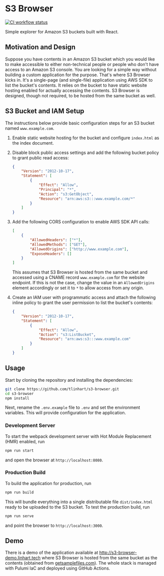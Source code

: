 # S3 Browser

[![CI workflow status][badge]][actions]

[badge]: https://github.com/tlinhart/s3-browser/actions/workflows/ci.yml/badge.svg
[actions]: https://github.com/tlinhart/s3-browser/actions

Simple explorer for Amazon S3 buckets built with React.

## Motivation and Design

Suppose you have contents in an Amazon S3 bucket which you would like to make
accessible to either non-technical people or people who don't have access to an
Amazon S3 console. You are looking for a simple way without building a custom
application for the purpose. That's where S3 Browser kicks in. It's a
single-page (and single-file) application using AWS SDK to list the bucket's
contents. It relies on the bucket to have static website hosting enabled for
actually accessing the contents. S3 Browser is designed, though not required, to
be hosted from the same bucket as well.

## S3 Bucket and IAM Setup

The instructions below provide basic configuration steps for an S3 bucket named
`www.example.com`.

1. Enable static website hosting for the bucket and configure `index.html` as
   the index document.
1. Disable block public access settings and add the following bucket policy to
   grant public read access:

   ```json
   {
       "Version": "2012-10-17",
       "Statement": [
           {
               "Effect": "Allow",
               "Principal": "*",
               "Action": "s3:GetObject",
               "Resource": "arn:aws:s3:::www.example.com/*"
           }
       ]
   }
   ```

1. Add the following CORS configuration to enable AWS SDK API calls:

   ```json
   [
       {
           "AllowedHeaders": ["*"],
           "AllowedMethods": ["GET"],
           "AllowedOrigins": ["http://www.example.com"],
           "ExposeHeaders": []
       }
   ]
   ```

   This assumes that S3 Browser is hosted from the same bucket and accessed
   using a CNAME record `www.example.com` for the website endpoint. If this is
   not the case, change the value in an `AllowedOrigins` element accordingly or
   set it to `*` to allow access from any origin.

1. Create an IAM user with programmatic access and attach the following inline
   policy to grant the user permission to list the bucket's contents:

   ```json
   {
       "Version": "2012-10-17",
       "Statement": [
           {
               "Effect": "Allow",
               "Action": "s3:ListBucket",
               "Resource": "arn:aws:s3:::www.example.com"
           }
       ]
   }
   ```

## Usage

Start by cloning the repository and installing the dependencies:

```sh
git clone https://github.com/tlinhart/s3-browser.git
cd s3-browser
npm install
```

Next, rename the `.env.example` file to `.env` and set the environment
variables. This will provide configuration for the application.

### Development Server

To start the webpack development server with Hot Module Replacement (HMR)
enabled, run

```sh
npm run start
```

and open the browser at `http://localhost:8080`.

### Production Build

To build the application for production, run

```sh
npm run build
```

This will bundle everything into a single distributable file `dist/index.html`
ready to be uploaded to the S3 bucket. To test the production build, run

```sh
npm run serve
```

and point the browser to `http://localhost:3000`.

## Demo

There is a demo of the application available at
http://s3-browser-demo.linhart.tech where S3 Browser is hosted from the same
bucket as the contents (obtained from [getsamplefiles.com][getsamplefiles]). The
whole stack is managed with Pulumi IaC and deployed using GitHub Actions.

[getsamplefiles]: https://getsamplefiles.com
